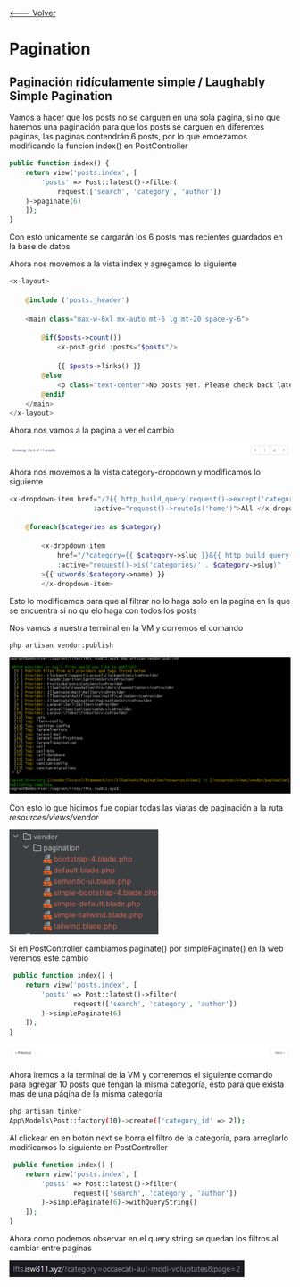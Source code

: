[<--- Volver](/README.md)

# Pagination

## Paginación ridículamente simple / Laughably Simple Pagination

Vamos a hacer que los posts no se carguen en una sola pagina, si no que haremos una paginación para que los posts se carguen en diferentes paginas, las paginas contendrán 6 posts, por lo que emoezamos modificando la funcion index() en PostController

```php
public function index() {
    return view('posts.index', [
        'posts' => Post::latest()->filter(
            request(['search', 'category', 'author'])
    )->paginate(6)
    ]);
}
```

Con esto unicamente se cargarán los 6 posts mas recientes guardados en la base de datos

Ahora nos movemos a la vista index y agregamos lo siguiente

```php
<x-layout>

    @include ('posts._header')

    <main class="max-w-6xl mx-auto mt-6 lg:mt-20 space-y-6">

        @if($posts->count())
            <x-post-grid :posts="$posts"/>

            {{ $posts->links() }}
        @else
            <p class="text-center">No posts yet. Please check back later</p>
        @endif
    </main>
</x-layout>
```

Ahora nos vamos a la pagina a ver el cambio

![Alt text](image.png)

Ahora nos movemos a la vista category-dropdown y modificamos lo siguiente

```php
<x-dropdown-item href="/?{{ http_build_query(request()->except('category', 'page')) }}"
                     :active="request()->routeIs('home')">All </x-dropdown-item>

    @foreach($categories as $category)

        <x-dropdown-item
            href="/?category={{ $category->slug }}&{{ http_build_query(request()->except('category', 'page')) }}"
            :active="request()->is('categories/' . $category->slug)"
        >{{ ucwords($category->name) }}
        </x-dropdown-item>
```

Esto lo modificamos para que al filtrar no lo haga solo en la pagina en la que se encuentra si no qu elo haga con todos los posts

Nos vamos a nuestra terminal en la VM y corremos el comando 

```bash
php artisan vendor:publish
```

![Alt text](image-1.png)

Con esto lo que hicimos fue copiar todas las viatas de paginación a la ruta _resources/views/vendor_

![Alt text](image-2.png)

Si en PostController cambiamos paginate() por simplePaginate() en la web veremos este cambio

```php
 public function index() {
    return view('posts.index', [
        'posts' => Post::latest()->filter(
                request(['search', 'category', 'author'])
        )->simplePaginate(6)
    ]);
}
```

![Alt text](image-3.png)

Ahora iremos a la terminal de la VM y correremos el siguiente comando para agregar 10 posts que tengan la misma categoría, esto para que exista mas de una página de la misma categoría

```bash
php artisan tinker
App\Models\Post::factory(10)->create(['category_id' => 2]);
```

Al clickear en en botón next se borra el filtro de la categoría, para arreglarlo modificamos lo siguiente en PostController

```php
 public function index() {
    return view('posts.index', [
        'posts' => Post::latest()->filter(
                request(['search', 'category', 'author'])
        )->simplePaginate(6)->withQueryString()
    ]);
}
```

Ahora como podemos observar en el query string se quedan los filtros al cambiar entre paginas

![Alt text](image-4.png)